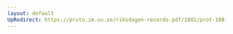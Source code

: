 ```yaml
---
layout: default
UpRedirect: https://pruto.im.uu.se/riksdagen-records-pdf/1881/prot-1881--ak--037/prot-1881--ak--037_010.pdf
---
```

